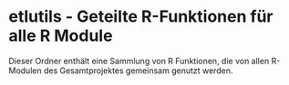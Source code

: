 # etlutils - Geteilte R-Funktionen für alle R Module

Dieser Ordner enthält eine Sammlung von R Funktionen, die von allen R-Modulen des Gesamtprojektes gemeinsam genutzt werden.